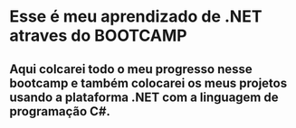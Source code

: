 # Esse é meu aprendizado de .NET atraves do BOOTCAMP

## Aqui colcarei todo o meu progresso nesse bootcamp e também colocarei os meus projetos usando a plataforma .NET com a linguagem de programação C#.

